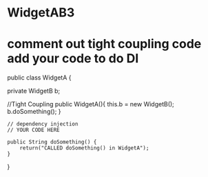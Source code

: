 # WidgetAB3
# comment out tight coupling code add your code to do DI

public class WidgetA {
	
   private WidgetB b;
   
   //Tight Coupling
   public WidgetA(){
    	this.b = new WidgetB();
    	b.doSomething();
   }

    // dependency injection   
    // YOUR CODE HERE
 
	public String doSomething() {
		return("CALLED doSomething() in WidgetA");
	}
}
